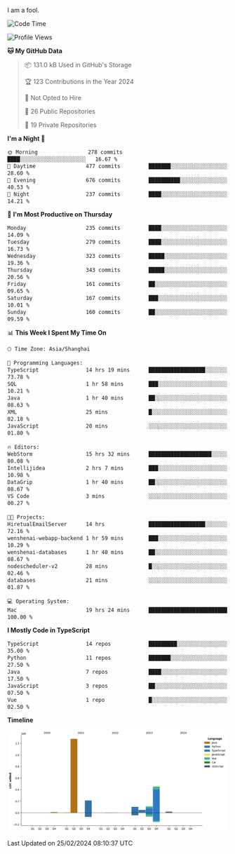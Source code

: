 I am a fool.

<!--START_SECTION:waka-->
![Code Time](http://img.shields.io/badge/Code%20Time-1%2C215%20hrs%203%20mins-blue)

![Profile Views](http://img.shields.io/badge/Profile%20Views-0-blue)

**🐱 My GitHub Data** 

> 📦 131.0 kB Used in GitHub's Storage 
 > 
> 🏆 123 Contributions in the Year 2024
 > 
> 🚫 Not Opted to Hire
 > 
> 📜 26 Public Repositories 
 > 
> 🔑 19 Private Repositories 
 > 
**I'm a Night 🦉** 

```text
🌞 Morning                278 commits         ████░░░░░░░░░░░░░░░░░░░░░   16.67 % 
🌆 Daytime                477 commits         ███████░░░░░░░░░░░░░░░░░░   28.60 % 
🌃 Evening                676 commits         ██████████░░░░░░░░░░░░░░░   40.53 % 
🌙 Night                  237 commits         ████░░░░░░░░░░░░░░░░░░░░░   14.21 % 
```
📅 **I'm Most Productive on Thursday** 

```text
Monday                   235 commits         ████░░░░░░░░░░░░░░░░░░░░░   14.09 % 
Tuesday                  279 commits         ████░░░░░░░░░░░░░░░░░░░░░   16.73 % 
Wednesday                323 commits         █████░░░░░░░░░░░░░░░░░░░░   19.36 % 
Thursday                 343 commits         █████░░░░░░░░░░░░░░░░░░░░   20.56 % 
Friday                   161 commits         ██░░░░░░░░░░░░░░░░░░░░░░░   09.65 % 
Saturday                 167 commits         ███░░░░░░░░░░░░░░░░░░░░░░   10.01 % 
Sunday                   160 commits         ██░░░░░░░░░░░░░░░░░░░░░░░   09.59 % 
```


📊 **This Week I Spent My Time On** 

```text
🕑︎ Time Zone: Asia/Shanghai

💬 Programming Languages: 
TypeScript               14 hrs 19 mins      ██████████████████░░░░░░░   73.78 % 
SQL                      1 hr 58 mins        ███░░░░░░░░░░░░░░░░░░░░░░   10.21 % 
Java                     1 hr 40 mins        ██░░░░░░░░░░░░░░░░░░░░░░░   08.63 % 
XML                      25 mins             █░░░░░░░░░░░░░░░░░░░░░░░░   02.18 % 
JavaScript               20 mins             ░░░░░░░░░░░░░░░░░░░░░░░░░   01.80 % 

🔥 Editors: 
WebStorm                 15 hrs 32 mins      ████████████████████░░░░░   80.08 % 
Intellijidea             2 hrs 7 mins        ███░░░░░░░░░░░░░░░░░░░░░░   10.98 % 
DataGrip                 1 hr 40 mins        ██░░░░░░░░░░░░░░░░░░░░░░░   08.67 % 
VS Code                  3 mins              ░░░░░░░░░░░░░░░░░░░░░░░░░   00.27 % 

🐱‍💻 Projects: 
HiretualEmailServer      14 hrs              ██████████████████░░░░░░░   72.16 % 
wenshenai-webapp-backend 1 hr 59 mins        ███░░░░░░░░░░░░░░░░░░░░░░   10.29 % 
wenshenai-databases      1 hr 40 mins        ██░░░░░░░░░░░░░░░░░░░░░░░   08.67 % 
nodescheduler-v2         28 mins             █░░░░░░░░░░░░░░░░░░░░░░░░   02.46 % 
databases                21 mins             ░░░░░░░░░░░░░░░░░░░░░░░░░   01.87 % 

💻 Operating System: 
Mac                      19 hrs 24 mins      █████████████████████████   100.00 % 
```

**I Mostly Code in TypeScript** 

```text
TypeScript               14 repos            █████████░░░░░░░░░░░░░░░░   35.00 % 
Python                   11 repos            ███████░░░░░░░░░░░░░░░░░░   27.50 % 
Java                     7 repos             ████░░░░░░░░░░░░░░░░░░░░░   17.50 % 
JavaScript               3 repos             ██░░░░░░░░░░░░░░░░░░░░░░░   07.50 % 
Vue                      1 repo              █░░░░░░░░░░░░░░░░░░░░░░░░   02.50 % 
```



**Timeline**

![Lines of Code chart](https://raw.githubusercontent.com/VeejaLiu/VeejaLiu/master/assets/bar_graph.png)


 Last Updated on 25/02/2024 08:10:37 UTC
<!--END_SECTION:waka-->
